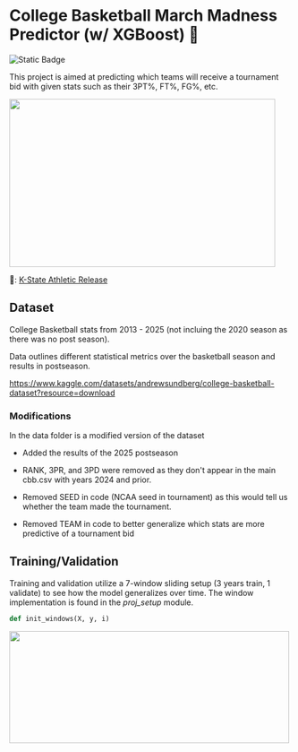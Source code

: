 # College Basketball March Madness Predictor (w/ XGBoost) 🏀
![Static Badge](https://img.shields.io/badge/Status-In_progress-yellow)

This project is aimed at predicting which teams will receive a tournament bid with given stats such as their 3PT%, FT%, FG%, etc.

<img src = "https://github.com/user-attachments/assets/f4abd1d7-2e7a-4913-8e06-a5fa02697fc6" width = 475px height = 300px>

📸: [K-State Athletic Release](https://www.ksal.com/k-state-moves-on-to-elite-8-with-instant-classic-over-michigan-state/)

## Dataset
College Basketball stats from 2013 - 2025 (not incluing the 2020 season as there was no post season). 

Data outlines different statistical metrics over the basketball season and results in postseason.

https://www.kaggle.com/datasets/andrewsundberg/college-basketball-dataset?resource=download

### Modifications
In the data folder is a modified version of the dataset

- Added the results of the 2025 postseason

- RANK, 3PR, and 3PD were removed as they don't appear in the main cbb.csv with years 2024 and prior.

- Removed SEED in code (NCAA seed in tournament) as this would tell us whether the team made the tournament.

- Removed TEAM in code to better generalize which stats are more predictive of a tournament bid

## Training/Validation
Training and validation utilize a 7-window sliding setup (3 years train, 1 validate) to see how the model generalizes over time. The window implementation is found in the *proj_setup* module.

```python
def init_windows(X, y, i)
```

<img src = "https://github.com/user-attachments/assets/2a857f3f-a834-4435-a107-eac58053dcf1" width = 500px height = 200px>


